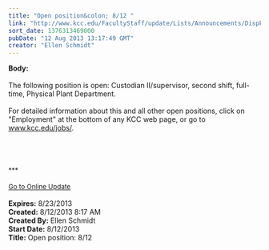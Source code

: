 ```yaml
---
title: "Open position&colon; 8/12 "
link: "http://www.kcc.edu/FacultyStaff/update/Lists/Announcements/DispForm.aspx?ID=1194"
sort_date: 1376313469000
pubDate: "12 Aug 2013 13:17:49 GMT"
creator: "Ellen Schmidt"
---
```


<div><b>Body:</b> <div class="ExternalClass6F21E03BB5B74CB297D1FE809EE862A0"><div><br />The following position is open: Custodian II/supervisor, second shift, full-time, Physical Plant Department.</div>
<div> </div>
<div>For detailed information about this and all other open positions, click on &quot;Employment&quot; at the bottom of any KCC web page, or go to <a href="/jobs">www.kcc.edu/jobs/</a>.</div>
<div> </div>
<div> </div>
<div>
<div><br /><br /></div>
<div><font size="2">***</font></div>
<div><font size="2"></font> </div>
<div><font size="2"></font></div>
<div><font size="2"></font></div>
<div><font size="2"><a href="/FacultyStaff/update/Pages/dailyupdate.aspx">Go to Online Update</a></font></div>
<div><font size="2"></font></div>
<div></div><br /></div></div></div>
<div><b>Expires:</b> 8/23/2013</div>
<div><b>Created:</b> 8/12/2013 8:17 AM</div>
<div><b>Created By:</b> Ellen Schmidt</div>
<div><b>Start Date:</b> 8/12/2013</div>
<div><b>Title:</b> Open position: 8/12 </div>

